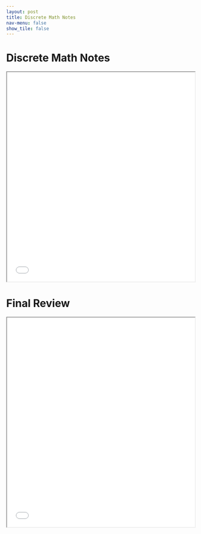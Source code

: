 ```yaml
---
layout: post
title: Discrete Math Notes
nav-menu: false
show_tile: false
---
```



# Discrete Math Notes


<iframe src="/college/notes/DiscreteMath/DiscreteMathNotes.pdf"
        style="width: 100%; height: 40em;">
</iframe>

# Final Review


<iframe src="/college/notes/DiscreteMath/FinalReview.pdf"
        style="width: 100%; height: 40em;">
</iframe>
